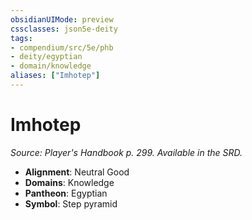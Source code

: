 ```yaml
---
obsidianUIMode: preview
cssclasses: json5e-deity
tags:
- compendium/src/5e/phb
- deity/egyptian
- domain/knowledge
aliases: ["Imhotep"]
---
```

# Imhotep
*Source: Player's Handbook p. 299. Available in the SRD.* 

- **Alignment**: Neutral Good
- **Domains**: Knowledge
- **Pantheon**: Egyptian
- **Symbol**: Step pyramid